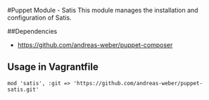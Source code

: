 #Puppet Module - Satis
This module manages the installation and configuration of Satis.

##Dependencies

- https://github.com/andreas-weber/puppet-composer

## Usage in Vagrantfile

```
mod 'satis', :git => 'https://github.com/andreas-weber/puppet-satis.git'
```